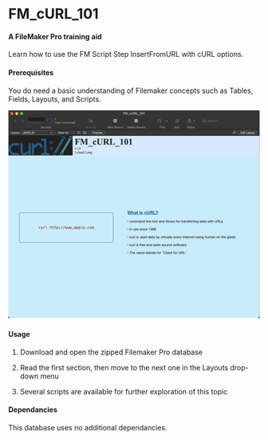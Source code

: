 # FM_cURL_101

#### A FileMaker Pro training aid

Learn how to use the FM Script Step InsertFromURL with cURL options.

#### Prerequisites

You do need a basic understanding of Filemaker concepts such as Tables, Fields, Layouts, and Scripts.

![Overview image](images/Overview.png)

#### Usage

1. Download and open the zipped Filemaker Pro database

2. Read the first section, then move to the next one in the Layouts drop-down menu

3. Several scripts are available for further exploration of this topic


#### Dependancies

This database uses no additional dependancies.
